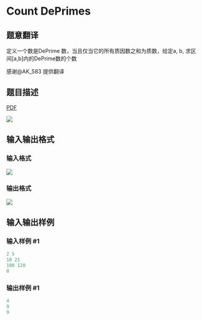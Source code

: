 # Count DePrimes

## 题意翻译

定义一个数是DePrime 数，当且仅当它的所有质因数之和为质数，给定a, b, 求区间[a,b]内的DePrime数的个数

感谢@AK_583 提供翻译

## 题目描述

[problemUrl]: https://uva.onlinejudge.org/index.php?option=com_onlinejudge&Itemid=8&category=26&page=show_problem&problem=2403

[PDF](https://uva.onlinejudge.org/external/114/p11408.pdf)

![](https://cdn.luogu.com.cn/upload/vjudge_pic/UVA11408/38d087c336f89c907c638ba7c5b9d0b02ccf6181.png)

## 输入输出格式

### 输入格式

![](https://cdn.luogu.com.cn/upload/vjudge_pic/UVA11408/292ef348ca41869b1887ae37b9f944d84510a3be.png)

### 输出格式

![](https://cdn.luogu.com.cn/upload/vjudge_pic/UVA11408/1bda4123925427ad4f00a008c5622306c2199e67.png)

## 输入输出样例

### 输入样例 #1

```cpp
2 5
10 21
100 120
0
```


### 输出样例 #1

```cpp
4
9
9
```


